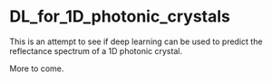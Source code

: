 # DL_for_1D_photonic_crystals

This is an attempt to see if deep learning can be used to predict the reflectance spectrum of a 1D photonic crystal.

More to come.
